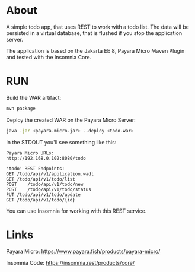 # About
A simple todo app, that uses REST to work with a todo list.
The data will be persisted in a virtual database, that is flushed if
you stop the application server. 

The application is based on the Jakarta EE 8, Payara Micro Maven Plugin and tested with
the Insomnia Core.

# RUN

Build the WAR artifact:
```sh
mvn package
```

Deploy the created WAR on the Payara Micro Server: 
```sh
java -jar <payara-micro.jar> --deploy <todo.war>
```

In the STDOUT you'll see something like this:

```
Payara Micro URLs:
http://192.168.0.102:8080/todo

'todo' REST Endpoints:
GET	/todo/api/v1/application.wadl
GET	/todo/api/v1/todo/list
POST	/todo/api/v1/todo/new
POST	/todo/api/v1/todo/status
PUT	/todo/api/v1/todo/update
GET	/todo/api/v1/todo/{id}
```

You can use Insomnia for working with this REST service.

# Links
Payara Micro: 
https://www.payara.fish/products/payara-micro/

Insomnia Code:
https://insomnia.rest/products/core/
